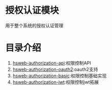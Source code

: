 # 授权认证模块
用于整个系统的授权认证管理

# 目录介绍
1. [hsweb-authorization-api](hsweb-authorization-api):权限控制API
2. [hsweb-authorization-oauth2](hsweb-authorization-oauth2):oauth2支持
3. [hsweb-authorization-basic](hsweb-authorization-basic):权限控制基础实现
4. [hsweb-authorization-jwt](hsweb-authorization-jwt):权限控制jwt拓展

